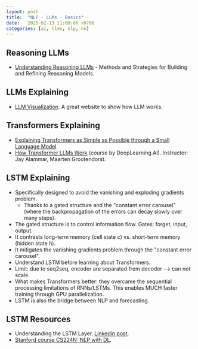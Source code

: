 ```yaml
---
layout: post
title:  "NLP - LLMs - Basics"
date:   2025-02-13 11:00:00 +0700
categories: [ai, llms, nlp, nn]
---
```


## Reasoning LLMs
- [Understanding Reasoning LLMs](https://sebastianraschka.com/blog/2025/understanding-reasoning-llms.html) - Methods and Strategies for Building and Refining Reasoning Models.


## LLMs Explaining
- [LLM Visualization](https://bbycroft.net/llm). A great website to show how LLM works.

## Transformers Explaining
- [Explaining Transformers as Simple as Possible through a Small Language Model](https://pub.towardsai.net/explaining-transformers-as-simple-as-possible-through-a-small-language-model-6e6038941ca7)
- [How Transformer LLMs Work](https://www.deeplearning.ai/short-courses/how-transformer-llms-work/) (course by DeepLearning.AI). Instructor: Jay Alammar, Maarten Grootendorst.

## LSTM Explaining
- Specifically designed to avoid the vanishing and exploding gradients problem.
  - Thanks to a gated structure and the "constant error carousel" (where the backpropagation of the errors can decay slowly over many steps).   
- The gated structure is to control information flow. Gates: forget, input, output.
- It contrasts long-term memory (cell state c) vs. short-term memory (hidden state h).
- It mitigates the vanishing gradients problem through the "constant error carousel".
- Understand LSTM before learning about Transformers.
- Limit: due to seq2seq, encoder are separated from decoder --> can not scale.
- What makes Transformers better: they overcame the sequential processing limitations of RNNs/LSTMs. This enables MUCH faster training through GPU parallelization.
- LSTM is also the bridge between NLP and forecasting.

## LSTM Resources
- Understanding the LSTM Layer. [Linkedin post](https://www.linkedin.com/feed/update/groupPost:961087-7290418174666162177/).
- [Stanford course CS224N: NLP with DL](https://web.stanford.edu/class/cs224n/).

